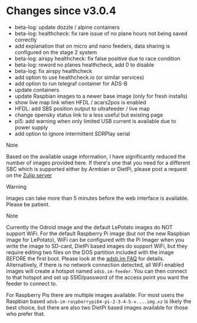 Changes since v3.0.4
=======
- beta-log: update dozzle / alpine containers
- beta-log: healthcheck: fix rare issue of no plane hours not being saved correctly
- add explanation that on micro and nano feeders, data sharing is configured on the stage 2 system
- beta-log: airspy healthcheck: fix false positive due to race condition
- beta-log: reword no planes healthcheck, add 0 to disable
- beta-log: fix airspy healthcheck
- add option to use healthcheck.io (or similar services)
- add option to run telegraf container for ADS-B
- update containers
- update Raspbian images to a newer base image (only for fresh installs)
- show live map link when HFDL / acars2pos is enabled
- HFDL: add SBS position output to ultrafeeder / live map
- change opensky status link to a less useful but existing page
- pi5: add warning when only limited USB current is available due to power supply
- add option to ignore intermittent SDRPlay serial


> [!NOTE]
> Based on the available usage information, I have significantly reduced the number of images provided here. If there's one that you need for a different SBC which is supported either by Armbian or DietPi, please post a request on the [Zulip server](https://adsblol.zulipchat.com/#narrow/stream/391168-adsb-feeder-image)

> [!WARNING]
> Images can take more than 5 minutes before the web interface is available. Please be patient.

> [!NOTE]
> Currently the Odroid image and the default LePotato images do NOT support WiFi. For the default Raspberry Pi image (but not the new Raspbian image for LePotato), WiFi can be configured with the Pi Imager when you write the image to SD-card, DietPi based images do support WiFi, but they require editing two files on the DOS partition included with the image BEFORE the first boot. Please look at the [adsb.im FAQ](https://adsb.im/faq) for details.
> Alternatively, if there is no network connection detected, all WiFi enabled images will create a hotspot named `adsb.im-feeder`. You can then connect to that hotspot and set up SSID/password of the access point you want the feeder to connect to.

For Raspberry Pis there are multiple images available. For most users the Raspbian based `adsb-im-raspberrypi64-pi-2-3-4-5-v....img.xz` is likely the best choice, but there are also two DietPi based images available for those who prefer that.



